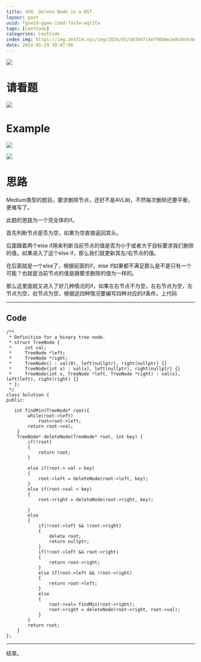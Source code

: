 ```yaml
---
title: 450. Delete Node in a BST
layour: post
uuid: fgsw2d-ggwe-11ed-fasfw-wqr2fa
tags: [LeetCode]
categories: LeetCode
index_img: https://img.164314.xyz/img/2024/05/a0304714ef98b0e2e8c8edc6d26f3883.png
date: 2024-05-29 18:07:08
---
```


![](https://img.164314.xyz/img/2024/05/a0304714ef98b0e2e8c8edc6d26f3883.png)


# 请看题
![](https://img.164314.xyz/img/2024/05/38279ef5d23a61a0755d9921e8ab8a61.png)
# Example

![](https://img.164314.xyz/img/2024/05/68eb74ad18868adbf84aac3936a6b7f4.png)

![](https://img.164314.xyz/img/2024/05/47991d105d5a7d86f8d6b6385d6d174b.png)

# 思路

Medium类型的题目。要求删除节点，还好不是AVL树，不然每次删除还要平衡，更难写了。

此题的思路为一个完全体的if。

首先判断节点是否为空，如果为空直接返回其头。

后面跟着两个else if用来判断当前节点的值是否为小于或者大于目标要求我们删除的值。如果进入了这个else if，那么我们就更新其左/右节点的值。

在后面就是一个else了，根据前面的if，else if如果都不满足那么是不是只有一个可能？也就是当前节点的值是跟要求删除的值为一样的。

那么这里面就又进入了好几种情况的if，如果左右节点不为空，左右节点为空，左节点为空，右节点为空，根据这四种情况要编写四种对应的if条件。上代码

----

## Code

```
/**
 * Definition for a binary tree node.
 * struct TreeNode {
 *     int val;
 *     TreeNode *left;
 *     TreeNode *right;
 *     TreeNode() : val(0), left(nullptr), right(nullptr) {}
 *     TreeNode(int x) : val(x), left(nullptr), right(nullptr) {}
 *     TreeNode(int x, TreeNode *left, TreeNode *right) : val(x), left(left), right(right) {}
 * };
 */
class Solution {
public:
    
   int findMin(TreeNode* root){
        while(root->left)
            root=root->left;
        return root->val;
    }
    TreeNode* deleteNode(TreeNode* root, int key) {
        if(!root)
        {
            return root;
        }

        else if(root-> val > key)
        {
            root->left = deleteNode(root->left, key);
        }
        else if(root->val < key)
        {
            root->right = deleteNode(root->right, key);

        }
        else
        {
            if(!root->left && !root->right)
            {
                delete root;
                return nullptr;
            }
            if(!root->left && root->right)
            {
                return root->right;
            }
            else if(root->left && !root->right)
            {
                return root->left;
            }
            else
            {
                root->val= findMin(root->right);
                root->right = deleteNode(root->right, root->val);
            }
        }
        return root;
    }
};
```
---
结束。
